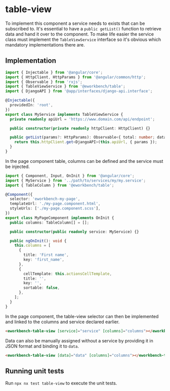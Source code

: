 # table-view

To implement this component a service needs to exists that can be subscribed to. It's essential to have a `public getList()` function to retrieve data and hand it over to the component. To make life easier the service class must implement the `TableViewService` interface so it's obvious which mandatory implementations there are.

## Implementation

```ts
import { Injectable } from '@angular/core';
import { HttpClient, HttpParams } from '@angular/common/http';
import { Observable } from 'rxjs';
import { TableViewService } from '@eworkbench/table';
import { DjangoAPI } from '@app/interfaces/django-api.interface';

@Injectable({
  providedIn: 'root',
})
export class MyService implements TableViewService {
  private readonly apiUrl = 'https://www.domain.com/api/endpoint';

  public constructor(private readonly httpClient: HttpClient) {}

  public getList(params?: HttpParams): Observable<{ total: number; data: any[] }> {
    return this.httpClient.get<DjangoAPI>(this.apiUrl, { params });
  }
}
```

In the page component table, columns can be defined and the service must be injected.

```ts
import { Component, Input, OnInit } from '@angular/core';
import { MyService } from '../path/to/services/my/my.service';
import { TableColumn } from '@eworkbench/table';

@Component({
  selector: 'eworkbench-my-page',
  templateUrl: './my-page.component.html',
  styleUrls: ['./my-page.component.scss'],
})
export class MyPageComponent implements OnInit {
  public columns: TableColumn[] = [];

  public constructor(public readonly service: MyService) {}

  public ngOnInit(): void {
    this.columns = [
      {
        title: 'First name',
        key: 'first_name',
      },
      {
        cellTemplate: this.actionsCellTemplate,
        title: '',
        key: '',
        sortable: false,
      },
    ];
  }
}
```

In the page component, the table-view selector can then be implemented and linked to the columns and service declared earlier.

```html
<eworkbench-table-view [service]="service" [columns]="columns"></eworkbench-table-view>
```

Data can also be manually assigned without a service by providing it in JSON format and binding it to `data`.

```html
<eworkbench-table-view [data]="data" [columns]="columns"></eworkbench-table-view>
```

## Running unit tests

Run `npx nx test table-view` to execute the unit tests.
